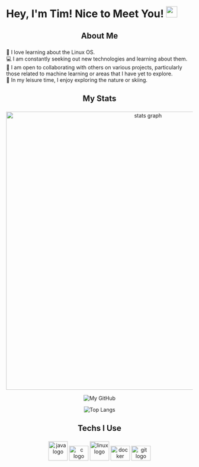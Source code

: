 # Hey, I'm Tim! Nice to Meet You! <img src="https://raw.githubusercontent.com/MartinHeinz/MartinHeinz/master/wave.gif" width="30px">

###

<h2 align="center">About Me</h2>

###

🤖 I love learning about the Linux OS.\
💻 I am constantly seeking out new technologies and learning about them.\
🤝 I am open to collaborating with others on various projects, particularly those related to machine learning or areas that I have yet to explore.\
🌟 In my leisure time, I enjoy exploring the nature or skiing.
###

<h2 align="center">My Stats</h2>

###

<div align="center">
  <img src="http://github-profile-summary-cards.vercel.app/api/cards/profile-details?username=LtLinux&theme=bear" width=750  alt="stats graph"/>
  
  ![My GitHub](https://github-readme-stats.vercel.app/api?username=LtLinux&count_private=true&theme=dark&show_icons=true)
  
  ![Top Langs](https://github-readme-stats.vercel.app/api/top-langs/?username=LtLinux&count_private=true&hide=html&langs_count=6&exclude_repo=flake-os,oat-compiler&theme=dark&show_icons=true&layout=compact)

</div>

###

<h2 align="center">Techs I Use</h2>

###

<div align="center">
  <img src="https://cdn.jsdelivr.net/gh/devicons/devicon/icons/java/java-original.svg" heigth="40" width="52" alt="java logo" />
  <img src="https://cdn.jsdelivr.net/gh/devicons/devicon/icons/c/c-plain.svg" height="40" width="52" alt="c logo"  />
  <img src="https://cdn.jsdelivr.net/gh/devicons/devicon/icons/linux/linux-original.svg" heigth="40" width="52" alt="linux logo" />
  <img src="https://cdn.jsdelivr.net/gh/devicons/devicon/icons/docker/docker-plain-wordmark.svg" height="40" width="52" alt="docker logo"  />
  <img src="https://cdn.jsdelivr.net/gh/devicons/devicon/icons/git/git-plain.svg" height="40" width="52" alt="git logo"  />
</div>

###
